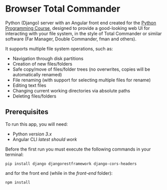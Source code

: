 # Browser Total Commander
Python (Django) server with an Angular front end created for the [Python Programming Course](https://sites.google.com/site/fiipythonprogramming),
designed to provide a good-looking web UI for interacting with your file system, in the style of Total Commander or similar software (Far Manager, Double Commander, fman and others).

It supports multiple file system operations, such as:
- Navigation through disk partitions
- Creation of new files/folders
- Safe copy/move of files/folder trees (no overwrites, copies will be automatically renamed)
- File renaming (with support for selecting multiple files for rename)
- Editing text files
- Changing current working directories via absolute paths
- Deleting files/folders


## Prerequisites
To run this app, you will need:
- Python _version 3.x_
- Angular CLI _latest should work_

Before the first run you must execute the following commands in your terminal:
```
pip install django djangorestframework django-cors-headers
```
and for the front end (while in the _front-end_ folder):
```
npm install
```
